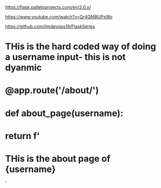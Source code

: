 <!-- Ref Material -->
<!-- Flask -->

https://flask.palletsprojects.com/en/2.0.x/

<!-- Youtube vid -->

https://www.youtube.com/watch?v=Qr4QMBUPxWo

<!-- GitHub -->

https://github.com/jimdevops19/FlaskSeries

<!-- HardCode way of username info -->

# THis is the hard coded way of doing a username input- this is not dyanmic

# @app.route('/about/<username>')

# def about_page(username):

# return f'<h1>THis is the about page of {username}</h1>'
